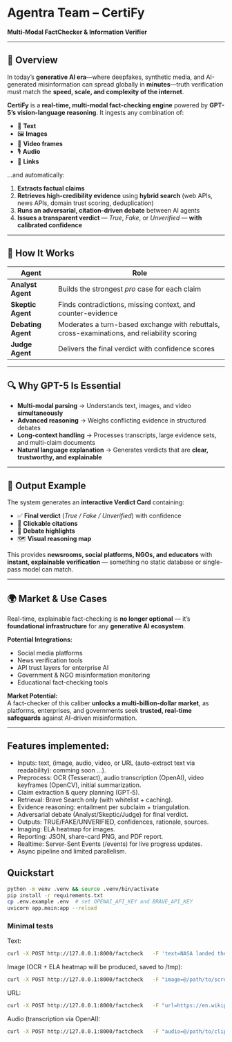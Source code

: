 # Agentra Team – CertiFy  
**Multi-Modal FactChecker & Information Verifier**  

---

## 📌 Overview  
In today’s **generative AI era**—where deepfakes, synthetic media, and AI-generated misinformation can spread globally in **minutes**—truth verification must match the **speed, scale, and complexity of the internet**.  

**CertiFy** is a **real-time, multi-modal fact-checking engine** powered by **GPT-5’s vision-language reasoning**. It ingests any combination of:  

- 📝 **Text**  
- 🖼 **Images**  
- 🎥 **Video frames**  
- 🎙 **Audio**  
- 🔗 **Links**  

…and automatically:  

1. **Extracts factual claims**  
2. **Retrieves high-credibility evidence** using **hybrid search** (web APIs, news APIs, domain trust scoring, deduplication)  
3. **Runs an adversarial, citation-driven debate** between AI agents  
4. **Issues a transparent verdict** — *True*, *Fake*, or *Unverified* — **with calibrated confidence**  

---

## 🧠 How It Works  

| **Agent**        | **Role** |
|------------------|----------|
| **Analyst Agent** | Builds the strongest *pro* case for each claim |
| **Skeptic Agent** | Finds contradictions, missing context, and counter-evidence |
| **Debating Agent**| Moderates a turn-based exchange with rebuttals, cross-examinations, and reliability scoring |
| **Judge Agent**   | Delivers the final verdict with confidence scores |

---

## 🔍 Why GPT-5 Is Essential  
- **Multi-modal parsing** → Understands text, images, and video **simultaneously**  
- **Advanced reasoning** → Weighs conflicting evidence in structured debates  
- **Long-context handling** → Processes transcripts, large evidence sets, and multi-claim documents  
- **Natural language explanation** → Generates verdicts that are **clear, trustworthy, and explainable**  

---

## 🎯 Output Example  
The system generates an **interactive Verdict Card** containing:  

- ✅ **Final verdict** (*True / Fake / Unverified*) with confidence  
- 🔗 **Clickable citations**  
- 💬 **Debate highlights**  
- 🗺 **Visual reasoning map**  

This provides **newsrooms, social platforms, NGOs, and educators** with **instant, explainable verification** — something no static database or single-pass model can match.  

---

## 🌍 Market & Use Cases  
Real-time, explainable fact-checking is **no longer optional** — it’s **foundational infrastructure** for any **generative AI ecosystem**.  

**Potential Integrations:**  
- Social media platforms  
- News verification tools  
- API trust layers for enterprise AI  
- Government & NGO misinformation monitoring  
- Educational fact-checking tools  

**Market Potential:**  
A fact-checker of this caliber **unlocks a multi-billion-dollar market**, as platforms, enterprises, and governments seek **trusted, real-time safeguards** against AI-driven misinformation.  

---

## Features implemented:
- Inputs: text, (image, audio, video, or URL (auto-extract text via readability): comming soon ...).
- Preprocess: OCR (Tesseract), audio transcription (OpenAI), video keyframes (OpenCV), initial summarization.
- Claim extraction & query planning (GPT‑5).
- Retrieval: Brave Search only (with whitelist + caching).
- Evidence reasoning: entailment per subclaim + triangulation.
- Adversarial debate (Analyst/Skeptic/Judge) for final verdict.
- Outputs: TRUE/FAKE/UNVERIFIED, confidences, rationale, sources.
- Imaging: ELA heatmap for images.
- Reporting: JSON, share-card PNG, and PDF report.
- Realtime: Server-Sent Events (/events) for live progress updates.
- Async pipeline and limited parallelism.

## Quickstart
```bash
python -m venv .venv && source .venv/bin/activate
pip install -r requirements.txt
cp .env.example .env  # set OPENAI_API_KEY and BRAVE_API_KEY
uvicorn app.main:app --reload
```

### Minimal tests
Text:
```bash
curl -X POST http://127.0.0.1:8000/factcheck   -F 'text=NASA landed the Perseverance rover on Mars on Feb 18, 2021.'
```

Image (OCR + ELA heatmap will be produced, saved to /tmp):
```bash
curl -X POST http://127.0.0.1:8000/factcheck   -F "image=@/path/to/screenshot.png"
```

URL:
```bash
curl -X POST http://127.0.0.1:8000/factcheck   -F "url=https://en.wikipedia.org/wiki/Perseverance_(rover)"
```

Audio (transcription via OpenAI):
```bash
curl -X POST http://127.0.0.1:8000/factcheck   -F "audio=@/path/to/clip.m4a"
```
